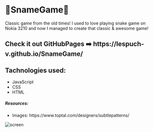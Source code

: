 # 🐍SnameGame🐍

Classic game from the old times! I used to love playing snake game on Nokia 3210 and now I managed to create that classic & awesome game!

<h2>Check it out GitHubPages ➡️ https://lespuch-v.github.io/SnameGame/</h2>
<h2>Tachnologies used:</h2>

<ul>
  <li>
    JavaScript
    </li>
    <li>
    CSS
    </li>
      <li>
    HTML
    </li>
  </ul>

<h5>Resources:</h5>
<ul>
  <li>
    Images: https://www.toptal.com/designers/subtlepatterns/
    </li>

  </ul>

![screen](https://user-images.githubusercontent.com/36127590/139927350-86e15bb2-844e-475b-9828-0c28e9f22705.png)
